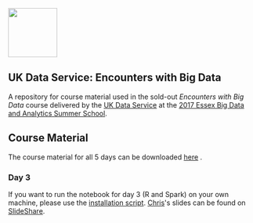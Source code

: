 <img src="http://www.esds.ac.uk/images/ukds_symbol.gif" width="100">

## UK Data Service: Encounters with Big Data
A repository for course material used in the sold-out *Encounters with Big Data* course delivered by the [UK Data Service] at the [2017 Essex Big Data and Analytics Summer School]. 

## Course Material
The course material for all 5 days can be downloaded [here] . 

### Day 3
If you want to run the notebook for day 3 (R and Spark) on your own machine, please use the [installation script]. [Chris]'s slides can be found on [SlideShare].

[2017 Essex Big Data and Analytics Summer School]: https://www1.essex.ac.uk/iads/documents/2017-programme.pdf#page=9
[UK Data Service]: https://www.ukdataservice.ac.uk/
[here]: https://drive.google.com/file/d/0B1jQtlwynI_SMEFaTUdta1c2OXc/view?usp=sharing
[Q&A document]: https://docs.google.com/document/d/1qk2VpcBSdsCKbeLBdolhQiuyr2P-ru_XtetRyBLQCFU/edit?usp=sharing
[Chris]: mailto:chris.park@protonmail.com
[installation script]: https://github.com/ukdataservice/bdas2017/blob/master/scripts/install.R
[SlideShare]: https://www.slideshare.net/chrisdotpark/computing-with-big-data-in-r-and-spark

<!--
## To do
- (Suggestion from Yannick): diagram of workflows to show how difference pieces of the big data puzzle fit together.
-->
